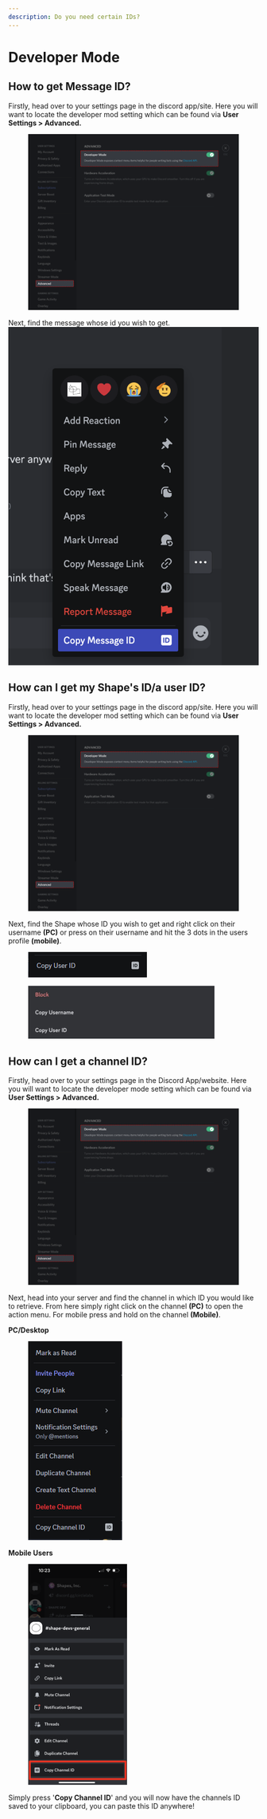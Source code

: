 ```yaml
---
description: Do you need certain IDs?
---
```


# Developer Mode

## How to get Message ID?

Firstly, head over to your settings page in the discord app/site. Here you will want to locate the developer mod setting which can be found via **User Settings > Advanced.**

<figure><img src="../../.gitbook/assets/image (6) (1) (1) (1).png" alt=""><figcaption></figcaption></figure>

Next, find the message whose id you wish to get.\
![](<../../.gitbook/assets/image (19).png>)

## How can I get my Shape's ID/a user ID?

Firstly, head over to your settings page in the discord app/site. Here you will want to locate the developer mod setting which can be found via **User Settings > Advanced.**

<figure><img src="../../.gitbook/assets/image (6) (1) (1) (1).png" alt=""><figcaption></figcaption></figure>

Next, find the Shape whose ID you wish to get and right click on their username **(PC)** or press on their username and hit the 3 dots in the users profile **(mobile)**.

<figure><img src="../../.gitbook/assets/image (7) (1).png" alt=""><figcaption></figcaption></figure>

<figure><img src="../../.gitbook/assets/image (9) (1).png" alt="" width="375"><figcaption></figcaption></figure>

## How can I get a channel ID?

Firstly, head over to your settings page in the Discord App/website. Here you will want to locate the developer mode setting which can be found via **User Settings > Advanced.**

<figure><img src="../../.gitbook/assets/image (4) (1) (1) (1) (1) (1) (1) (1) (1).png" alt=""><figcaption></figcaption></figure>

Next, head into your server and find the channel in which ID you would like to retrieve. From here simply right click on the channel **(PC)** to open the action menu. For mobile press and hold on the channel **(Mobile)**.

**PC/Desktop**

<div align="left">

<figure><img src="../../.gitbook/assets/image (5) (1) (1) (1) (1) (1).png" alt=""><figcaption></figcaption></figure>

</div>

**Mobile Users**

<div align="left">

<figure><img src="../../.gitbook/assets/Screenshot 2023-12-01 at 10.26.01 PM.png" alt="" width="199"><figcaption></figcaption></figure>

</div>

Simply press '**Copy Channel ID**' and you will now have the channels ID saved to your clipboard, you can paste this ID anywhere!
